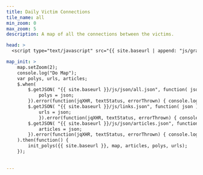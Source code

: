```yaml
---
title: Daily Victim Connections
tile_name: all
min_zoom: 0
max_zoom: 5
description: A map of all the connections between the victims.

head: >
  <script type="text/javascript" src="{{ site.baseurl | append: "js/graph.js" }}"></script>

map_init: >
    map.setZoom(2);
    console.log("Do Map");
    var polys, urls, articles;
    $.when(
        $.getJSON( "{{ site.baseurl }}/js/json/all.json", function( json ) {
            polys = json;
        }).error(function(jqXHR, textStatus, errorThrown) { console.log("json error: " + textStatus);}),
        $.getJSON( "{{ site.baseurl }}/js/links.json", function( json ) {
            urls = json;
            }).error(function(jqXHR, textStatus, errorThrown) { console.log("json error: " + textStatus);}),
        $.getJSON( "{{ site.baseurl }}/js/json/articles.json", function( json ) {
            articles = json;
        }).error(function(jqXHR, textStatus, errorThrown) { console.log("json error: " + textStatus);})
    ).then(function() {
        init_polys({{ site.baseurl }}, map, articles, polys, urls);
    });
    
    
---
```


